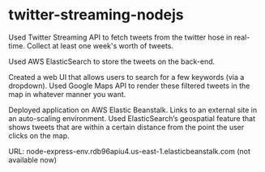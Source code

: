 twitter-streaming-nodejs
========================
Used Twitter Streaming API to fetch tweets from the twitter hose in real-time. Collect at least one week's worth of tweets. 

Used AWS ElasticSearch to store the tweets on the back-end.

Created a web UI that allows users to search for a few keywords (via a dropdown). Used Google Maps API to render these filtered tweets in the map in whatever manner you want.

Deployed application on AWS Elastic Beanstalk. Links to an external site in an auto-scaling environment.
Used ElasticSearch’s geospatial feature that shows tweets that are within a certain distance from the point the user clicks on the map. 

URL: node-express-env.rdb96apiu4.us-east-1.elasticbeanstalk.com (not available now)
